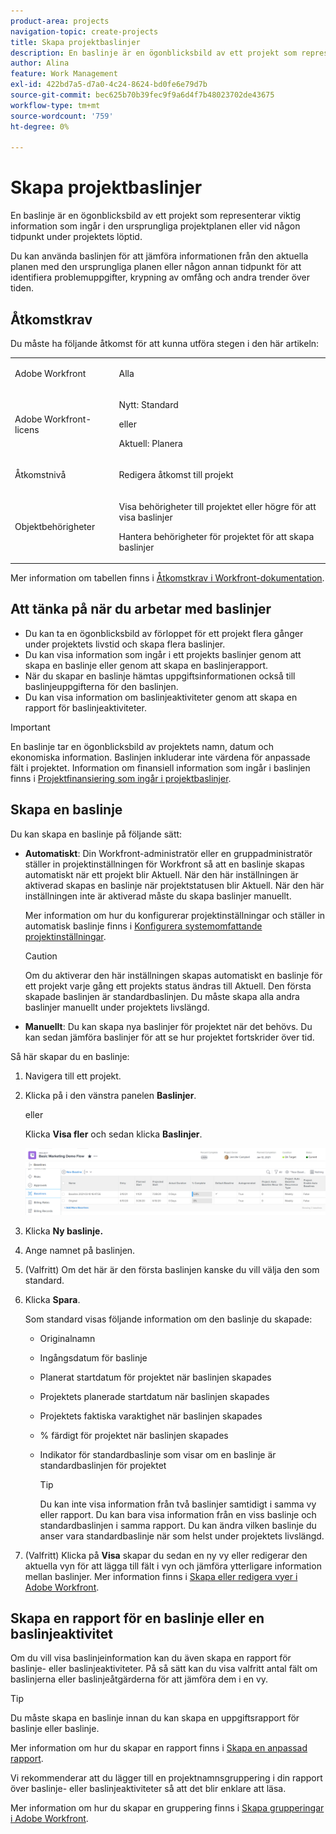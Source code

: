 ```yaml
---
product-area: projects
navigation-topic: create-projects
title: Skapa projektbaslinjer
description: En baslinje är en ögonblicksbild av ett projekt som representerar viktig information som ingår i den ursprungliga projektplanen eller vid någon tidpunkt under projektets löptid.
author: Alina
feature: Work Management
exl-id: 422bd7a5-d7a0-4c24-8624-bd0fe6e79d7b
source-git-commit: bec625b70b39fec9f9a6d4f7b48023702de43675
workflow-type: tm+mt
source-wordcount: '759'
ht-degree: 0%

---
```


# Skapa projektbaslinjer

<!-- Audited: 12/2023 -->

En baslinje är en ögonblicksbild av ett projekt som representerar viktig information som ingår i den ursprungliga projektplanen eller vid någon tidpunkt under projektets löptid.

Du kan använda baslinjen för att jämföra informationen från den aktuella planen med den ursprungliga planen eller någon annan tidpunkt för att identifiera problemuppgifter, krypning av omfång och andra trender över tiden.

## Åtkomstkrav

<!--
drafted for P&P:

<table style="table-layout:auto"> 
 <col> 
 <col> 
 <tbody> 
  <tr> 
   <td role="rowheader">Adobe Workfront plan*</td> 
   <td> <p>Any</p> </td> 
  </tr> 
  <tr> 
   <td role="rowheader">Adobe Workfront license*</td> 
   <td> <p>Current license: Standard </p> 
   Or
   <p>Legacy license: Plan </p> 
   </td> 
  </tr> 
  <tr> 
   <td role="rowheader">Access level*</td> 
   <td> <p>Edit access to Projects</p> <p><b>NOTE</b>
   
   If you still don't have access, ask your Workfront administrator if they set additional restrictions in your access level. For information about access to projects, see <a href="../../../administration-and-setup/add-users/configure-and-grant-access/grant-access-projects.md" class="MCXref xref">Grant access to projects</a>. For information on how a Workfront administrator can change your access level, see <a href="../../../administration-and-setup/add-users/configure-and-grant-access/create-modify-access-levels.md" class="MCXref xref">Create or modify custom access levels</a>. </p> </td> 
  </tr> 
  <tr> 
   <td role="rowheader">Object permissions</td> 
   <td> <p>View permissions to the project or higher to view baselines</p> <p>Manage permissions to the project to create baselines</p> <p> For information about project permissions, see <a href="../../../workfront-basics/grant-and-request-access-to-objects/share-a-project.md" class="MCXref xref">Share a project in Adobe Workfront</a>.</p> <p>For information on requesting additional access, see <a href="../../../workfront-basics/grant-and-request-access-to-objects/request-access.md" class="MCXref xref">Request access to objects </a>.</p> </td> 
  </tr> 
 </tbody> 
</table>
-->

Du måste ha följande åtkomst för att kunna utföra stegen i den här artikeln:

<table style="table-layout:auto"> 
 <col> 
 <col> 
 <tbody> 
  <tr> 
   <td role="rowheader">Adobe Workfront</td> 
   <td> <p>Alla</p> </td> 
  </tr> 
  <tr> 
   <td role="rowheader">Adobe Workfront-licens</td> 
    <td><p>Nytt: Standard</p>
        <p>eller</p>
        <p>Aktuell: Planera </p> </td> 
  </tr> 
  <tr> 
   <td role="rowheader">Åtkomstnivå</td> 
   <td> <p>Redigera åtkomst till projekt</p> </td> 
  </tr> 
  <tr> 
   <td role="rowheader">Objektbehörigheter</td> 
   <td> <p>Visa behörigheter till projektet eller högre för att visa baslinjer</p> <p>Hantera behörigheter för projektet för att skapa baslinjer</p> </td> 
  </tr> 
 </tbody> 
</table>

Mer information om tabellen finns i [Åtkomstkrav i Workfront-dokumentation](/help/quicksilver/administration-and-setup/add-users/access-levels-and-object-permissions/access-level-requirements-in-documentation.md).

## Att tänka på när du arbetar med baslinjer

* Du kan ta en ögonblicksbild av förloppet för ett projekt flera gånger under projektets livstid och skapa flera baslinjer.
* Du kan visa information som ingår i ett projekts baslinjer genom att skapa en baslinje eller genom att skapa en baslinjerapport.
* När du skapar en baslinje hämtas uppgiftsinformationen också till baslinjeuppgifterna för den baslinjen.
* Du kan visa information om baslinjeaktiviteter genom att skapa en rapport för baslinjeaktiviteter.

>[!IMPORTANT]
>
>En baslinje tar en ögonblicksbild av projektets namn, datum och ekonomiska information. Baslinjen inkluderar inte värdena för anpassade fält i projektet. Information om finansiell information som ingår i baslinjen finns i [Projektfinansiering som ingår i projektbaslinjer](../../../manage-work/projects/project-finances/project-finances-included-in-project-baselines.md).

## Skapa en baslinje

Du kan skapa en baslinje på följande sätt:

* **Automatiskt**: Din Workfront-administratör eller en gruppadministratör ställer in projektinställningen för Workfront så att en baslinje skapas automatiskt när ett projekt blir Aktuell. När den här inställningen är aktiverad skapas en baslinje när projektstatusen blir Aktuell. När den här inställningen inte är aktiverad måste du skapa baslinjer manuellt.

  Mer information om hur du konfigurerar projektinställningar och ställer in automatisk baslinje finns i [Konfigurera systemomfattande projektinställningar](../../../administration-and-setup/set-up-workfront/configure-system-defaults/set-project-preferences.md).

  >[!CAUTION]
  >
  >Om du aktiverar den här inställningen skapas automatiskt en baslinje för ett projekt varje gång ett projekts status ändras till Aktuell. Den första skapade baslinjen är standardbaslinjen. Du måste skapa alla andra baslinjer manuellt under projektets livslängd.

* **Manuellt**: Du kan skapa nya baslinjer för projektet när det behövs. Du kan sedan jämföra baslinjer för att se hur projektet fortskrider över tid.

Så här skapar du en baslinje:

1. Navigera till ett projekt.
1. Klicka på i den vänstra panelen **Baslinjer**.

   eller

   Klicka **Visa fler** och sedan klicka **Baslinjer**.

   ![Baslinjesektion i projekt](assets/baselines-section-on-project-with-header.png)

1. Klicka **Ny baslinje.**
1. Ange namnet på baslinjen.
1. (Valfritt) Om det här är den första baslinjen kanske du vill välja den som standard.
1. Klicka **Spara**.

   Som standard visas följande information om den baslinje du skapade:

   * Originalnamn
   * Ingångsdatum för baslinje
   * Planerat startdatum för projektet när baslinjen skapades
   * Projektets planerade startdatum när baslinjen skapades
   * Projektets faktiska varaktighet när baslinjen skapades
   * % färdigt för projektet när baslinjen skapades
   * Indikator för standardbaslinje som visar om en baslinje är standardbaslinjen för projektet

     >[!TIP]
     >
     >Du kan inte visa information från två baslinjer samtidigt i samma vy eller rapport. Du kan bara visa information från en viss baslinje och standardbaslinjen i samma rapport. Du kan ändra vilken baslinje du anser vara standardbaslinje när som helst under projektets livslängd.

1. (Valfritt) Klicka på **Visa** skapar du sedan en ny vy eller redigerar den aktuella vyn för att lägga till fält i vyn och jämföra ytterligare information mellan baslinjer. Mer information finns i [Skapa eller redigera vyer i Adobe Workfront](/help/quicksilver/reports-and-dashboards/reports/reporting-elements/create-edit-views.md).

## Skapa en rapport för en baslinje eller en baslinjeaktivitet

Om du vill visa baslinjeinformation kan du även skapa en rapport för baslinje- eller baslinjeaktiviteter. På så sätt kan du visa valfritt antal fält om baslinjerna eller baslinjeåtgärderna för att jämföra dem i en vy.

>[!TIP]
>
>Du måste skapa en baslinje innan du kan skapa en uppgiftsrapport för baslinje eller baslinje.

Mer information om hur du skapar en rapport finns i [Skapa en anpassad rapport](../../../reports-and-dashboards/reports/creating-and-managing-reports/create-custom-report.md).

Vi rekommenderar att du lägger till en projektnamnsgruppering i din rapport över baslinje- eller baslinjeaktiviteter så att det blir enklare att läsa.

Mer information om hur du skapar en gruppering finns i [Skapa grupperingar i Adobe Workfront](../../../reports-and-dashboards/reports/reporting-elements/create-groupings.md).
